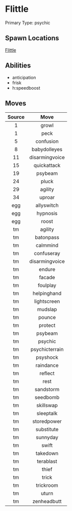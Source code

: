 # Flittle  
Primary Type: psychic  
  
## Spawn Locations  
[Flittle](/data/spawn_presets/flittle.md)  
  
## Abilities  
  * anticipation
  * frisk
  * h:speedboost
  
  
## Moves  
  
| Source | Move |  
|:---:|:---:|  
| 1 | growl |  
| 1 | peck |  
| 5 | confusion |  
| 8 | babydolleyes |  
| 11 | disarmingvoice |  
| 15 | quickattack |  
| 19 | psybeam |  
| 24 | pluck |  
| 29 | agility |  
| 34 | uproar |  
| egg | allyswitch |  
| egg | hypnosis |  
| egg | roost |  
| tm | agility |  
| tm | batonpass |  
| tm | calmmind |  
| tm | confuseray |  
| tm | disarmingvoice |  
| tm | endure |  
| tm | facade |  
| tm | foulplay |  
| tm | helpinghand |  
| tm | lightscreen |  
| tm | mudslap |  
| tm | pounce |  
| tm | protect |  
| tm | psybeam |  
| tm | psychic |  
| tm | psychicterrain |  
| tm | psyshock |  
| tm | raindance |  
| tm | reflect |  
| tm | rest |  
| tm | sandstorm |  
| tm | seedbomb |  
| tm | skillswap |  
| tm | sleeptalk |  
| tm | storedpower |  
| tm | substitute |  
| tm | sunnyday |  
| tm | swift |  
| tm | takedown |  
| tm | terablast |  
| tm | thief |  
| tm | trick |  
| tm | trickroom |  
| tm | uturn |  
| tm | zenheadbutt |  
  
